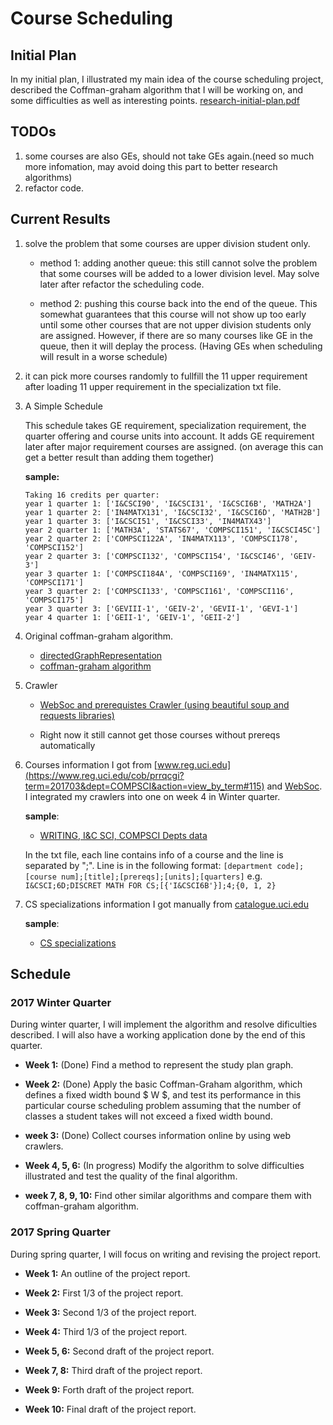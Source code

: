# Course Scheduling

## Initial Plan
In my initial plan, I illustrated my main idea of the course scheduling project,
described the Coffman-graham algorithm that I will be working on, and some difficulties as well as interesting points.
[research-initial-plan.pdf](research-initial-plan.pdf)

## TODOs
1. some courses are also GEs, should not take GEs again.(need so much more infomation, may avoid doing this part to better research algorithms)
2. refactor code.

## Current Results
1. solve the problem that some courses are upper division student only.

    - method 1: adding another queue: this still cannot solve the problem that some courses will be added to a lower division level. May solve later after refactor the scheduling code. 
    
    - method 2: pushing this course back into the end of the queue. This somewhat guarantees that this course will not show up too early until some other courses that are not upper division students only are assigned. However, if there are so many courses like GE in the queue, then it will deplay the process. (Having GEs when scheduling will result in a worse schedule)

2. it can pick more courses randomly to fullfill the 11 upper requirement after loading 11 upper requirement in the specialization txt file. 

3. A Simple Schedule

    This schedule takes GE requirement, specialization requirement, the quarter offering and course units into account.
     It adds GE requirement later after major requirement courses are assigned. (on average this can get a better result than adding them together)

    **sample:**
    ```
    Taking 16 credits per quarter:
    year 1 quarter 1: ['I&CSCI90', 'I&CSCI31', 'I&CSCI6B', 'MATH2A']
    year 1 quarter 2: ['IN4MATX131', 'I&CSCI32', 'I&CSCI6D', 'MATH2B']
    year 1 quarter 3: ['I&CSCI51', 'I&CSCI33', 'IN4MATX43']
    year 2 quarter 1: ['MATH3A', 'STATS67', 'COMPSCI151', 'I&CSCI45C']
    year 2 quarter 2: ['COMPSCI122A', 'IN4MATX113', 'COMPSCI178', 'COMPSCI152']
    year 2 quarter 3: ['COMPSCI132', 'COMPSCI154', 'I&CSCI46', 'GEIV-3']
    year 3 quarter 1: ['COMPSCI184A', 'COMPSCI169', 'IN4MATX115', 'COMPSCI171']
    year 3 quarter 2: ['COMPSCI133', 'COMPSCI161', 'COMPSCI116', 'COMPSCI175']
    year 3 quarter 3: ['GEVIII-1', 'GEIV-2', 'GEVII-1', 'GEVI-1']
    year 4 quarter 1: ['GEII-1', 'GEIV-1', 'GEII-2']
    ```

4. Original coffman-graham algorithm.
    - [directedGraphRepresentation](coffman_graham_algorithm/directedGraphRepresentation.py)
    - [coffman-graham algorithm](coffman_graham_algorithm/coffman-grapham.py)

5. Crawler
    - [WebSoc and prerequistes Crawler (using beautiful soup and requests libraries)](WebSoc.py)

    - Right now it still cannot get those courses without prereqs automatically

6. Courses information I got from [www.reg.uci.edu](https://www.reg.uci.edu/cob/prrqcgi?term=201703&dept=COMPSCI&action=view_by_term#115) and [WebSoc](https://www.reg.uci.edu/perl/WebSoc). I integrated my crawlers into one on week 4 in Winter quarter.

    **sample**:
    - [WRITING, I&C SCI, COMPSCI Depts data](info/test/fullcourses.txt)

    In the txt file, each line contains info of a course and the line is separated by ";". Line is in the following format:
    ```[department code];[course num];[title];[prereqs];[units];[quarters]```
    e.g.
    ```I&CSCI;6D;DISCRET MATH FOR CS;[{'I&CSCI6B'}];4;{0, 1, 2}```

7. CS specializations information I got manually from [catalogue.uci.edu](http://catalogue.uci.edu/donaldbrenschoolofinformationandcomputersciences/departmentofcomputerscience/#majorstext)

    **sample**:
    - [CS specializations](info/specializations.txt)




## Schedule

### 2017 Winter Quarter
During winter quarter, I will implement the algorithm and resolve dificulties described. I
will also have a working application done by the end of this quarter.
- **Week 1:** (Done) Find a method to represent the study plan graph.

- **Week 2:** (Done) Apply the basic Coffman-Graham algorithm, which defines a fixed width bound $ W $, and test its performance in this particular course scheduling problem assuming that the number of classes a student takes will not exceed a fixed width bound.

- **week 3:** (Done) Collect courses information online by using web crawlers.

- **Week 4, 5, 6:** (In progress) Modify the algorithm to solve difficulties illustrated and test the quality of the final algorithm.

- **week 7, 8, 9, 10:** Find other similar algorithms and compare them with coffman-graham algorithm. 

### 2017 Spring Quarter

During spring quarter, I will focus on writing and revising the project report. 

- **Week 1:** An outline of the project report.

- **Week 2:** First 1/3 of the project report.

- **Week 3:** Second 1/3 of the project report.

- **Week 4:** Third 1/3 of the project report.

- **Week 5, 6:** Second draft of the project report.

- **Week 7, 8:** Third draft of the project report.

- **Week 9:**  Forth draft of the project report. 

- **Week 10:** Final draft of the project report. 